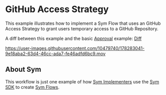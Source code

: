 # GitHub Access Strategy

This example illustrates how to implement a Sym Flow that uses an GitHub Access Strategy to grant users temporary access to a GitHub Repository.

A diff between this example and the basic [Approval](../approvals) example: [Diff](https://github.com/symopsio/examples/compare/4bf0742080fb13ea5aaa96d28b93a11477e8ef9b...3a655c8a363118242dd4c1057d29c4ec90657777)

https://user-images.githubusercontent.com/10479740/178283041-9e18aba2-63d4-46cc-ada7-fe46adfd6bc9.mov

## About Sym

This workflow is just one example of how [Sym Implementers](https://docs.symops.com/docs/sym-for-implementers) use the [Sym SDK](https://docs.symops.com/docs) to create [Sym Flows](https://docs.symops.com/docs/flows).
